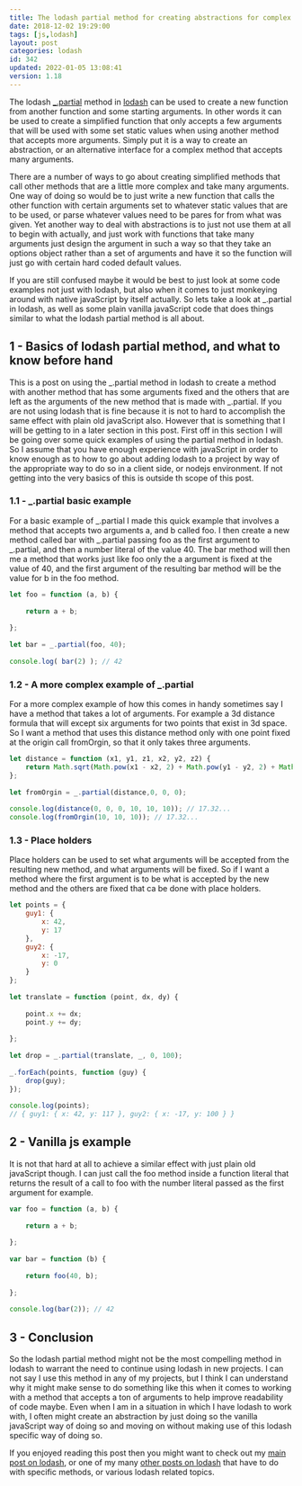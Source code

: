 ```yaml
---
title: The lodash partial method for creating abstractions for complex functions
date: 2018-12-02 19:29:00
tags: [js,lodash]
layout: post
categories: lodash
id: 342
updated: 2022-01-05 13:08:41
version: 1.18
---
```


The lodash [\_.partial](https://lodash.com/docs/4.17.11#partial) method in [lodash](http://lodash.com/) can be used to create a new function from another function and some starting arguments. In other words it can be used to create a simplified function that only accepts a few arguments that will be used with some set static values when using another method that accepts more arguments. Simply put it is a way to create an abstraction, or an alternative interface for a complex method that accepts many arguments.

There are a number of ways to go about creating simplified methods that call other methods that are a little more complex and take many arguments. One way of doing so would be to just write a new function that calls the other function with certain arguments set to whatever static values that are to be used, or parse whatever values need to be pares for from what was given. Yet another way to deal with abstractions is to just not use them at all to begin with actually, and just work with functions that take many arguments just design the argument in such a way so that they take an options object rather than a set of arguments and have it so the function will just go with certain hard coded default values.

If you are still confused maybe it would be best to just look at some code examples not just with lodash, but also when it comes to just monkeying around with native javaScript by itself actually. So lets take a look at \_.partial in lodash, as well as some plain vanilla javaScript code that does things similar to what the lodash partial method is all about.

<!-- more -->

## 1 - Basics of lodash partial method, and what to know before hand

This is a post on using the \_.partial method in lodash to create a method with another method that has some arguments fixed and the others that are left as the arguments of the new method that is made with \_.partial. If you are not using lodash that is fine because it is not to hard to accomplish the same effect with plain old javaScript also. However that is something that I will be getting to in a later section in this post. First off in this section I will be going over some quick examples of using the partial method in lodash. So I assume that you have enough experience with javaScript in order to know enough as to how to go about adding lodash to a project by way of the appropriate way to do so in a client side, or nodejs environment. If not getting into the very basics of this is outside th scope of this post.

### 1.1 - \_.partial basic example

For a basic example of \_.partial I made this quick example that involves a method that accepts two arguments a, and b called foo. I then create a new method called bar with \_.partial passing foo as the first argument to \_.partial, and then a number literal of the value 40. The bar method will then me a method that works just like foo only the a argument is fixed at the value of 40, and the first argument of the resulting bar method will be the value for b in the foo method.


```js
let foo = function (a, b) {
 
    return a + b;
 
};
 
let bar = _.partial(foo, 40);
 
console.log( bar(2) ); // 42
```

### 1.2 - A more complex example of \_.partial

For a more complex example of how this comes in handy sometimes say I have a method that takes a lot of arguments. For example a 3d distance formula that will except six arguments for two points that exist in 3d space. So I want a method that uses this distance method only with one point fixed at the origin call fromOrgin, so that it only takes three arguments.

```js
let distance = function (x1, y1, z1, x2, y2, z2) {
    return Math.sqrt(Math.pow(x1 - x2, 2) + Math.pow(y1 - y2, 2) + Math.pow(z1 - z2, 2))
};
 
let fromOrgin = _.partial(distance,0, 0, 0);
 
console.log(distance(0, 0, 0, 10, 10, 10)); // 17.32...
console.log(fromOrgin(10, 10, 10)); // 17.32...
```

### 1.3 - Place holders

Place holders can be used to set what arguments will be accepted from the resulting new method, and what arguments will be fixed. So if I want a method where the first argument is to be what is accepted by the new method and the others are fixed that ca be done with place holders.

```js
let points = {
    guy1: {
        x: 42,
        y: 17
    },
    guy2: {
        x: -17,
        y: 0
    }
};
 
let translate = function (point, dx, dy) {
 
    point.x += dx;
    point.y += dy;
 
};
 
let drop = _.partial(translate, _, 0, 100);
 
_.forEach(points, function (guy) {
    drop(guy);
});
 
console.log(points);
// { guy1: { x: 42, y: 117 }, guy2: { x: -17, y: 100 } }
```

## 2 - Vanilla js example

It is not that hard at all to achieve a similar effect with just plain old javaScript though. I can just call the foo method inside a function literal that returns the result of a call to foo with the number literal passed as the first argument for example.

```js
var foo = function (a, b) {
 
    return a + b;
 
};
 
var bar = function (b) {
 
    return foo(40, b);
 
};
 
console.log(bar(2)); // 42
```

## 3 - Conclusion

So the lodash partial method might not be the most compelling method in lodash to warrant the need to continue using lodash in new projects. I can not say I use this method in any of my projects, but I think I can understand why it might make sense to do something like this when it comes to working with a method that accepts a ton of arguments to help improve readability of code maybe. Even when I am in a situation in which I have lodash to work with, I often might create an abstraction by just doing so the vanilla javaScript way of doing so and moving on without making use of this lodash specific way of doing so.

If you enjoyed reading this post then you might want to check out my [main post on lodash](/2019/02/15/lodash/), or one of my many [other posts on lodash](/categories/lodash/) that have to do with specific methods, or various lodash related topics.


